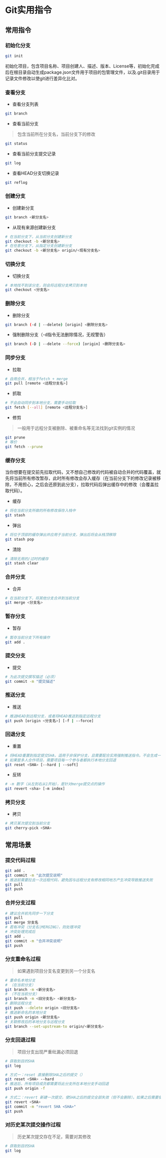 # Git实用指令

## 常用指令

### 初始化分支

```sh
git init
```
初始化项目，包含项目名称、项目创建人、描述、版本、License等，初始化完成后在根目录自动生成package.json文件用于项目的包管理文件，以及.git目录用于记录文件修改以使git进行差异化比对。

### 查看分支

- 查看分支列表
```sh
git branch
```
- 查看当前分支
> 包含当前所在分支名，当前分支下的修改
```sh
git status
```
- 查看当前分支提交记录
```sh
git log
```
- 查看HEAD分支切换记录
```sh
git reflog
```

### 创建分支

- 创建新分支
```sh
git branch <新分支名>
```
- 从现有来源创建新分支
```sh
# 在当前分支下，从当前分支创建新分支
git checkout -b <新分支名>
# 在任意分支下，从指定分支创建新分支
git checkout -b <新分支名> origin/<现有分支名>
```

### 切换分支

- 切换分支
```sh
# 本地找不到该分支，则会将远程分支拷贝到本地
git checkout <分支名>
```

### 删除分支

- 删除分支
```sh
git branch (-d | --delete) [origin] <删除分支名>
```
- 强制删除分支（-d指令无法删除情况，无视警告）
```sh
git branch (-D | --delete --force) [origin] <删除分支名>
```

### 同步分支

- 拉取
```sh
# 自用合并，相当于fetch + merge
git pull [remote <远程分支名>]
```
- 抓取
```sh
# 不会自动同步到本地分支，需要手动拉取
git fetch [--all] [remote <远程分支名>]
```
- 修剪
> 一般用于远程分支被删除、被重命名等无法找到git实例的情况
```sh
git prune
# 等价
git fetch --prune
```

### 缓存分支

当你想要在提交前先拉取代码，又不想自己修改的代码被自动合并的代码覆盖，就先将当前所有修改暂存，此时所有修改会存入缓存（在当前分支下的修改记录被移除，不用担心，之后会还原到此分支），拉取代码后弹出缓存中的修改（会覆盖拉取代码）。

- 缓存
```sh
# 将在当前分支所做的所有修改保存入栈中
git stash
```
- 弹出
```sh
# 将位于顶部的缓存弹出并应用于当前分支，弹出后将会从栈顶移除
git stash pop
```
- 清除
```sh
# 清除无用的/过时的缓存
git stash clear
```

### 合并分支

- 合并
```sh
# 在当前分支下，将其他分支合并到当前分支
git merge <分支名>
```

### 暂存分支

- 暂存
```sh
# 暂存当前分支下所有操作
git add .
```

### 提交分支

- 提交
```sh
# 为此次提交撰写描述（必须）
git commit -m "提交描述"
```

### 推送分支

- 推送
```sh
# 推送HEAD到远程分支，或者将HEAD推送到指定远程分支
git push [origin <分支名>] [-f | --force]
```

### 回退分支

- 重置
```sh
# 将HEAD重置到指定提交SHA，适用于非保护分支，且需要配合实用强制推送指令。不会生成一次新的提交记录，而是直接将提交回溯到之前某一时刻的提交。
# 如果是多人合作项目，需要项目每一个参与者都执行本地分支回退
git reset <SHA> [--hard | --soft]
```
- 反转
```sh
# -m 数字（从左到右从1开始），是针对merge提交点的操作
git revert <sha> [-m index]
```

### 拷贝分支

- 拷贝
```sh
# 拷贝某次提交到当前分支
git cherry-pick <SHA>
```

## 常用场景

### 提交代码过程

```sh
git add .
git commit -m "此次提交说明"
# 推送前需要拉去一次远程代码，避免因与远程分支有修改相同地方产生冲突导致推送失败
git pull
git push
```

### 合并分支过程

```sh
# 建议合并前先同步一下分支
git pull
git merge 分支名
# 若有冲突（分支名|MERGING），则处理冲突
# 冲突处理完成后
git add .
git commit -m "合并冲突说明"
git push
```

### 分支重命名过程
> 如果遇到项目分支名变更到另一个分支名
```sh
# 重命名本地分支
# （在当前分支）
git branch -m <新分支名>
# （不在当前分支）
git branch -m <旧分支名> <新分支名>
# 删除远程分支
git push --delete origin <旧分支名>
# 推送新命名的本地分支
git push origin <新分支名>
# 关联修改后的本地分支与远程分支
git branch --set-upstream-to origin/<新分支名>
```

### 分支回退过程
> 项目分支出现严重纰漏必须回退
```sh
# 获取到目的SHA
git log

# 方式一：reset 直接删除SHA之后的提交（）
git reset <SHA> --hard
# 推送后，所有项目成员都需要将此分支所在本地分支手动回退
git push origin -f

# 方式二：revert 新建一次提交，使SHA之后的提交全部失效（但不会删除）。如果之后需要使此次revert操作失效（即将失效部分状态反转为生效），可将revert的SHA再次执行反转操作。
git revert <SHA>
git commit -m "revert SHA <SHA>"
git push
```

### 对历史某次提交操作过程
> 历史某次提交存在不足，需要对其修改
```sh
# 获取到目的SHA
git log


```